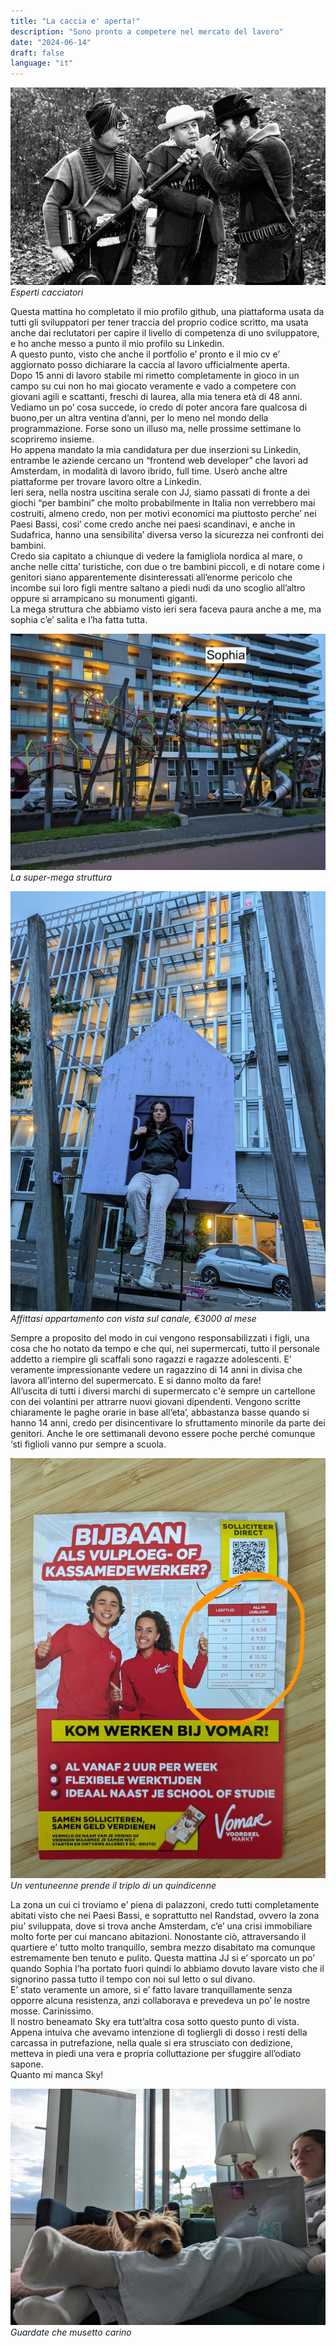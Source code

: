 ```yaml
---
title: "La caccia e' aperta!"
description: "Sono pronto a competere nel mercato del lavoro"
date: "2024-06-14"
draft: false
language: "it"
---
```


![Comici cacciatori](../../../../assets/images/post-7/pic-1.jpg)
_Esperti cacciatori_

Questa mattina ho completato il mio profilo github, una piattaforma usata da tutti gli sviluppatori per tener traccia del proprio codice scritto, ma usata anche dai reclutatori per capire il livello di competenza di uno sviluppatore, e ho anche messo a punto il mio profilo su Linkedin.\
A questo punto, visto che anche il portfolio e’ pronto e il mio cv e’ aggiornato posso dichiarare la caccia al lavoro ufficialmente aperta.\
Dopo 15 anni di lavoro stabile mi rimetto completamente in gioco in un campo su cui non ho mai giocato veramente e vado a competere con giovani agili e scattanti, freschi di laurea, alla mia tenera età di 48 anni. Vediamo un po’ cosa succede, io credo di poter ancora fare qualcosa di buono,per un altra ventina d’anni, per lo meno nel mondo della programmazione. Forse sono un illuso ma, nelle prossime settimane lo scopriremo insieme.\
Ho appena mandato la mia candidatura per due inserzioni su Linkedin, entrambe le aziende cercano un “frontend web developer” che lavori ad Amsterdam, in modalità di lavoro ibrido, full time. Userò anche altre piattaforme per trovare lavoro oltre a Linkedin.\
Ieri sera, nella nostra uscitina serale con JJ, siamo passati di fronte a dei giochi “per bambini” che molto probabilmente in Italia non verrebbero mai costruiti, almeno credo, non per motivi economici ma piuttosto perche’ nei Paesi Bassi, cosi’ come credo anche nei paesi scandinavi, e anche in Sudafrica, hanno una sensibilita’ diversa verso la sicurezza nei confronti dei bambini.\
Credo sia capitato a chiunque di vedere la famigliola nordica al mare, o anche nelle citta’ turistiche, con due o tre bambini piccoli, e di notare come i genitori siano apparentemente disinteressati all’enorme pericolo che incombe sui loro figli mentre saltano a piedi nudi da uno scoglio all’altro oppure si arrampicano su monumenti giganti.\
La mega struttura che abbiamo visto ieri sera faceva paura anche a me, ma sophia c’e’ salita e l’ha fatta tutta.

![Grosso gioco per bambini](../../../../assets/images/post-7/pic-5.jpg)
_La super-mega struttura_

![Sophia siede su una scatola appesa](../../../../assets/images/post-7/pic-3.jpg)
_Affittasi appartamento con vista sul canale, €3000 al mese_

Sempre a proposito del modo in cui vengono responsabilizzati i figli, una cosa che ho notato da tempo e che qui, nei supermercati, tutto il personale addetto a riempire gli scaffali sono ragazzi e ragazze adolescenti. E’ veramente impressionante vedere un ragazzino di 14 anni in divisa che lavora all’interno del supermercato. E si danno molto da fare!\
 All’uscita di tutti i diversi marchi di supermercato c'è sempre un cartellone con dei volantini per attrarre nuovi giovani dipendenti. Vengono scritte chiaramente le paghe orarie in base all’eta’, abbastanza basse quando si hanno 14 anni, credo per disincentivare lo sfruttamento minorile da parte dei genitori.
Anche le ore settimanali devono essere poche perché comunque ‘sti figlioli vanno pur sempre a scuola.

![Volantino pubblicitario](../../../../assets/images/post-7/pic-4.jpg)
_Un ventuneenne prende il triplo di un quindicenne_

La zona un cui ci troviamo e’ piena di palazzoni, credo tutti completamente abitati visto che nei Paesi Bassi, e soprattutto nel Randstad, ovvero la zona piu’ sviluppata, dove si trova anche Amsterdam, c’e’ una crisi immobiliare molto forte per cui mancano abitazioni. Nonostante ciò, attraversando il quartiere e’ tutto molto tranquillo, sembra mezzo disabitato ma comunque estremamente ben tenuto e pulito.
Questa mattina JJ si e’ sporcato un po’ quando Sophia l’ha portato fuori quindi lo abbiamo dovuto lavare visto che il signorino passa tutto il tempo con noi sul letto o sul divano.\
E’ stato veramente un amore, si e’ fatto lavare tranquillamente senza opporre alcuna resistenza, anzi collaborava e prevedeva un po’ le nostre mosse. Carinissimo.\
Il nostro beneamato Sky era tutt’altra cosa sotto questo punto di vista. Appena intuiva che avevamo intenzione di togliergli di dosso i resti della carcassa in putrefazione, nella quale si era strusciato con dedizione, metteva in piedi una vera e propria colluttazione per sfuggire all’odiato sapone.\
Quanto mi manca Sky!

![JJ con il musino sulle gambe di Sophia](../../../../assets/images/post-7/pic-6.jpg)
_Guardate che musetto carino_
